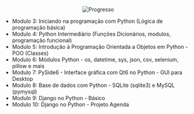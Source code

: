 <div align="center">
  <img src="https://github.com/user-attachments/assets/505f273c-9383-4d85-b9ed-7cab1228f6a2" alt="Progresso">
</div>

- Modulo 3: Iniciando na programação com Python (Lógica de programação básica)
- Modulo 4: Python Intermediário (Funções Dicionários, modulos, programação funcional)
- Modulo 5: Introdução à Programação Orientada a Objetos em Python - POO (Classes)
- Modulo 6: Módulos Python - os, datetime, sys, json, csv, selenium, pillow e mais
- Modulo 7: PySide6 - Interface gráfica com Qt6 no Python - GUI para Desktop
- Modulo 8: Base de dados com Python - SQLite (sqlite3) e MySQL (pymysql)
- Modulo 9: Django no Python - Básico
- Modulo 10: Django no Python - Projeto Agenda

